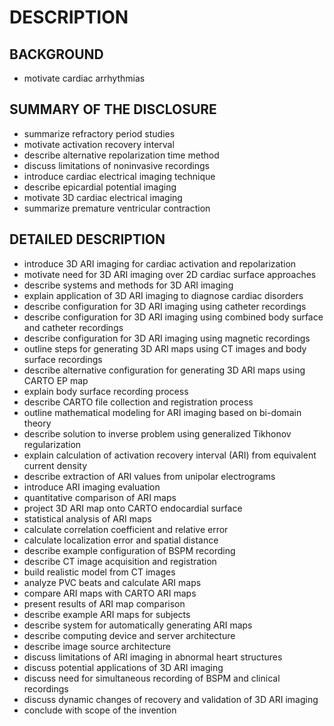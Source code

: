 # DESCRIPTION

## BACKGROUND

- motivate cardiac arrhythmias

## SUMMARY OF THE DISCLOSURE

- summarize refractory period studies
- motivate activation recovery interval
- describe alternative repolarization time method
- discuss limitations of noninvasive recordings
- introduce cardiac electrical imaging technique
- describe epicardial potential imaging
- motivate 3D cardiac electrical imaging
- summarize premature ventricular contraction

## DETAILED DESCRIPTION

- introduce 3D ARI imaging for cardiac activation and repolarization
- motivate need for 3D ARI imaging over 2D cardiac surface approaches
- describe systems and methods for 3D ARI imaging
- explain application of 3D ARI imaging to diagnose cardiac disorders
- describe configuration for 3D ARI imaging using catheter recordings
- describe configuration for 3D ARI imaging using combined body surface and catheter recordings
- describe configuration for 3D ARI imaging using magnetic recordings
- outline steps for generating 3D ARI maps using CT images and body surface recordings
- describe alternative configuration for generating 3D ARI maps using CARTO EP map
- explain body surface recording process
- describe CARTO file collection and registration process
- outline mathematical modeling for ARI imaging based on bi-domain theory
- describe solution to inverse problem using generalized Tikhonov regularization
- explain calculation of activation recovery interval (ARI) from equivalent current density
- describe extraction of ARI values from unipolar electrograms
- introduce ARI imaging evaluation
- quantitative comparison of ARI maps
- project 3D ARI map onto CARTO endocardial surface
- statistical analysis of ARI maps
- calculate correlation coefficient and relative error
- calculate localization error and spatial distance
- describe example configuration of BSPM recording
- describe CT image acquisition and registration
- build realistic model from CT images
- analyze PVC beats and calculate ARI maps
- compare ARI maps with CARTO ARI maps
- present results of ARI map comparison
- describe example ARI maps for subjects
- describe system for automatically generating ARI maps
- describe computing device and server architecture
- describe image source architecture
- discuss limitations of ARI imaging in abnormal heart structures
- discuss potential applications of 3D ARI imaging
- discuss need for simultaneous recording of BSPM and clinical recordings
- discuss dynamic changes of recovery and validation of 3D ARI imaging
- conclude with scope of the invention

